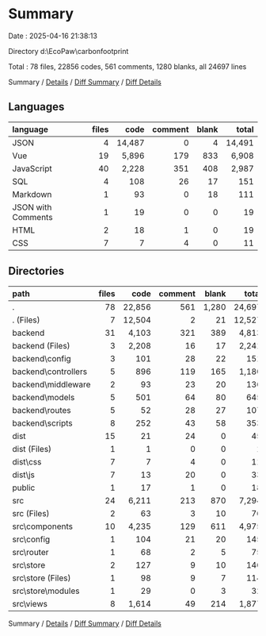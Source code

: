 # Summary

Date : 2025-04-16 21:38:13

Directory d:\\EcoPaw\\carbonfootprint

Total : 78 files,  22856 codes, 561 comments, 1280 blanks, all 24697 lines

Summary / [Details](details.md) / [Diff Summary](diff.md) / [Diff Details](diff-details.md)

## Languages
| language | files | code | comment | blank | total |
| :--- | ---: | ---: | ---: | ---: | ---: |
| JSON | 4 | 14,487 | 0 | 4 | 14,491 |
| Vue | 19 | 5,896 | 179 | 833 | 6,908 |
| JavaScript | 40 | 2,228 | 351 | 408 | 2,987 |
| SQL | 4 | 108 | 26 | 17 | 151 |
| Markdown | 1 | 93 | 0 | 18 | 111 |
| JSON with Comments | 1 | 19 | 0 | 0 | 19 |
| HTML | 2 | 18 | 1 | 0 | 19 |
| CSS | 7 | 7 | 4 | 0 | 11 |

## Directories
| path | files | code | comment | blank | total |
| :--- | ---: | ---: | ---: | ---: | ---: |
| . | 78 | 22,856 | 561 | 1,280 | 24,697 |
| . (Files) | 7 | 12,504 | 2 | 21 | 12,527 |
| backend | 31 | 4,103 | 321 | 389 | 4,813 |
| backend (Files) | 3 | 2,208 | 16 | 17 | 2,241 |
| backend\\config | 3 | 101 | 28 | 22 | 151 |
| backend\\controllers | 5 | 896 | 119 | 165 | 1,180 |
| backend\\middleware | 2 | 93 | 23 | 20 | 136 |
| backend\\models | 5 | 501 | 64 | 80 | 645 |
| backend\\routes | 5 | 52 | 28 | 27 | 107 |
| backend\\scripts | 8 | 252 | 43 | 58 | 353 |
| dist | 15 | 21 | 24 | 0 | 45 |
| dist (Files) | 1 | 1 | 0 | 0 | 1 |
| dist\\css | 7 | 7 | 4 | 0 | 11 |
| dist\\js | 7 | 13 | 20 | 0 | 33 |
| public | 1 | 17 | 1 | 0 | 18 |
| src | 24 | 6,211 | 213 | 870 | 7,294 |
| src (Files) | 2 | 63 | 3 | 10 | 76 |
| src\\components | 10 | 4,235 | 129 | 611 | 4,975 |
| src\\config | 1 | 104 | 21 | 20 | 145 |
| src\\router | 1 | 68 | 2 | 5 | 75 |
| src\\store | 2 | 127 | 9 | 10 | 146 |
| src\\store (Files) | 1 | 98 | 9 | 7 | 114 |
| src\\store\\modules | 1 | 29 | 0 | 3 | 32 |
| src\\views | 8 | 1,614 | 49 | 214 | 1,877 |

Summary / [Details](details.md) / [Diff Summary](diff.md) / [Diff Details](diff-details.md)